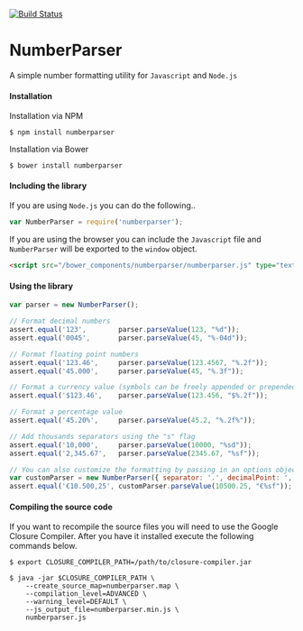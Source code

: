 [![Build Status](https://travis-ci.org/mcross1882/NumberParser.svg)](https://travis-ci.org/mcross1882/NumberParser)

# NumberParser
A simple number formatting utility for `Javascript` and `Node.js`

#### Installation

Installation via NPM

```
$ npm install numberparser
```

Installation via Bower

```
$ bower install numberparser
```

#### Including the library

If you are using `Node.js` you can do the following..

```js
var NumberParser = require('numberparser');
```

If you are using the browser you can include the `Javascript` file and
`NumberParser` will be exported to the `window` object.

```html
<script src="/bower_components/numberparser/numberparser.js" type="text/javascript"></script>
```

#### Using the library

```js
var parser = new NumberParser();

// Format decimal numbers
assert.equal('123',        parser.parseValue(123, "%d"));
assert.equal('0045',       parser.parseValue(45, "%-04d"));

// Format floating point numbers
assert.equal('123.46',     parser.parseValue(123.4567, "%.2f"));
assert.equal('45.000',     parser.parseValue(45, "%.3f"));

// Format a currency value (symbols can be freely appended or prepended to the format)
assert.equal('$123.46',    parser.parseValue(123.456, "$%.2f"));

// Format a percentage value
assert.equal('45.20%',     parser.parseValue(45.2, "%.2f%"));

// Add thousands separators using the "s" flag
assert.equal('10,000',     parser.parseValue(10000, "%sd"));
assert.equal('2,345.67',   parser.parseValue(2345.67, "%sf"));

// You can also customize the formatting by passing in an options object
var customParser = new NumberParser({ separator: '.', decimalPoint: ',' });
assert.equal('€10.500,25', customParser.parseValue(10500.25, "€%sf"));
```

#### Compiling the source code

If you want to recompile the source files you will need to use the Google Closure Compiler.
After you have it installed execute the following commands below.

```
$ export CLOSURE_COMPILER_PATH=/path/to/closure-compiler.jar

$ java -jar $CLOSURE_COMPILER_PATH \
    --create_source_map=numberparser.map \
    --compilation_level=ADVANCED \
    --warning_level=DEFAULT \
    --js_output_file=numberparser.min.js \
    numberparser.js
```
